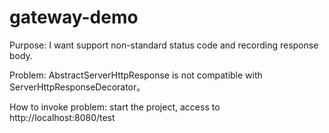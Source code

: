 # gateway-demo

Purpose:
  I want support non-standard status code and recording response body.
  
Problem:
  AbstractServerHttpResponse is not compatible with ServerHttpResponseDecorator。
  
How to invoke problem:
  start the project, access to http://localhost:8080/test
